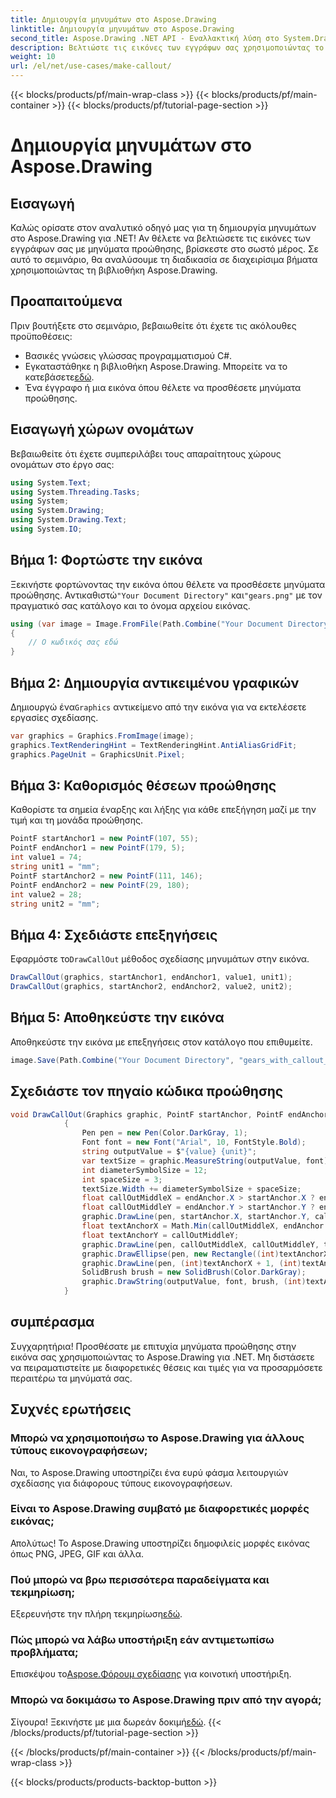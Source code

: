 ```yaml
---
title: Δημιουργία μηνυμάτων στο Aspose.Drawing
linktitle: Δημιουργία μηνυμάτων στο Aspose.Drawing
second_title: Aspose.Drawing .NET API - Εναλλακτική λύση στο System.Drawing.Common
description: Βελτιώστε τις εικόνες των εγγράφων σας χρησιμοποιώντας το Aspose.Drawing για .NET! Μάθετε βήμα προς βήμα πώς να προσθέτετε μηνύματα προώθησης για πιο καθαρά και κατατοπιστικά γραφικά.
weight: 10
url: /el/net/use-cases/make-callout/
---
```


{{< blocks/products/pf/main-wrap-class >}}
{{< blocks/products/pf/main-container >}}
{{< blocks/products/pf/tutorial-page-section >}}

# Δημιουργία μηνυμάτων στο Aspose.Drawing

## Εισαγωγή
Καλώς ορίσατε στον αναλυτικό οδηγό μας για τη δημιουργία μηνυμάτων στο Aspose.Drawing για .NET! Αν θέλετε να βελτιώσετε τις εικόνες των εγγράφων σας με μηνύματα προώθησης, βρίσκεστε στο σωστό μέρος. Σε αυτό το σεμινάριο, θα αναλύσουμε τη διαδικασία σε διαχειρίσιμα βήματα χρησιμοποιώντας τη βιβλιοθήκη Aspose.Drawing.
## Προαπαιτούμενα
Πριν βουτήξετε στο σεμινάριο, βεβαιωθείτε ότι έχετε τις ακόλουθες προϋποθέσεις:
- Βασικές γνώσεις γλώσσας προγραμματισμού C#.
-  Εγκαταστάθηκε η βιβλιοθήκη Aspose.Drawing. Μπορείτε να το κατεβάσετε[εδώ](https://releases.aspose.com/drawing/net/).
- Ένα έγγραφο ή μια εικόνα όπου θέλετε να προσθέσετε μηνύματα προώθησης.
## Εισαγωγή χώρων ονομάτων
Βεβαιωθείτε ότι έχετε συμπεριλάβει τους απαραίτητους χώρους ονομάτων στο έργο σας:
```csharp
using System.Text;
using System.Threading.Tasks;
using System;
using System.Drawing;
using System.Drawing.Text;
using System.IO;
```
## Βήμα 1: Φορτώστε την εικόνα
 Ξεκινήστε φορτώνοντας την εικόνα όπου θέλετε να προσθέσετε μηνύματα προώθησης. Αντικαθιστώ`"Your Document Directory"` και`"gears.png"` με τον πραγματικό σας κατάλογο και το όνομα αρχείου εικόνας.
```csharp
using (var image = Image.FromFile(Path.Combine("Your Document Directory", "gears.png")))
{
    // Ο κωδικός σας εδώ
}
```
## Βήμα 2: Δημιουργία αντικειμένου γραφικών
 Δημιουργώ ένα`Graphics` αντικείμενο από την εικόνα για να εκτελέσετε εργασίες σχεδίασης.
```csharp
var graphics = Graphics.FromImage(image);
graphics.TextRenderingHint = TextRenderingHint.AntiAliasGridFit;
graphics.PageUnit = GraphicsUnit.Pixel;
```
## Βήμα 3: Καθορισμός θέσεων προώθησης
Καθορίστε τα σημεία έναρξης και λήξης για κάθε επεξήγηση μαζί με την τιμή και τη μονάδα προώθησης.
```csharp
PointF startAnchor1 = new PointF(107, 55);
PointF endAnchor1 = new PointF(179, 5);
int value1 = 74;
string unit1 = "mm";
PointF startAnchor2 = new PointF(111, 146);
PointF endAnchor2 = new PointF(29, 180);
int value2 = 28;
string unit2 = "mm";
```
## Βήμα 4: Σχεδιάστε επεξηγήσεις
 Εφαρμόστε το`DrawCallOut` μέθοδος σχεδίασης μηνυμάτων στην εικόνα.
```csharp
DrawCallOut(graphics, startAnchor1, endAnchor1, value1, unit1);
DrawCallOut(graphics, startAnchor2, endAnchor2, value2, unit2);
```
## Βήμα 5: Αποθηκεύστε την εικόνα
Αποθηκεύστε την εικόνα με επεξηγήσεις στον κατάλογο που επιθυμείτε.
```csharp
image.Save(Path.Combine("Your Document Directory", "gears_with_callout_out.png"));
```
## Σχεδιάστε τον πηγαίο κώδικα προώθησης
```csharp
void DrawCallOut(Graphics graphic, PointF startAnchor, PointF endAnchor, int value, string unit)
            {
                Pen pen = new Pen(Color.DarkGray, 1);
                Font font = new Font("Arial", 10, FontStyle.Bold);
                string outputValue = $"{value} {unit}";
                var textSize = graphic.MeasureString(outputValue, font);
                int diameterSymbolSize = 12;
                int spaceSize = 3;
                textSize.Width += diameterSymbolSize + spaceSize;
                float callOutMiddleX = endAnchor.X > startAnchor.X ? endAnchor.X - textSize.Width : endAnchor.X + textSize.Width;
                float callOutMiddleY = endAnchor.Y > startAnchor.Y ? endAnchor.Y - textSize.Height : endAnchor.Y + textSize.Height;
                graphic.DrawLine(pen, startAnchor.X, startAnchor.Y, callOutMiddleX, callOutMiddleY);
                float textAnchorX = Math.Min(callOutMiddleX, endAnchor.X);
                float textAnchorY = callOutMiddleY;
                graphic.DrawLine(pen, callOutMiddleX, callOutMiddleY, textAnchorX == callOutMiddleX ? textAnchorX + textSize.Width : textAnchorX, callOutMiddleY);
                graphic.DrawEllipse(pen, new Rectangle((int)textAnchorX + spaceSize, (int)(textAnchorY - textSize.Height) + spaceSize, 10, 10));
                graphic.DrawLine(pen, (int)textAnchorX + 1, (int)textAnchorY - 1, (int)textAnchorX + diameterSymbolSize + 2, (int)textAnchorY - diameterSymbolSize - 2);
                SolidBrush brush = new SolidBrush(Color.DarkGray);
                graphic.DrawString(outputValue, font, brush, (int)textAnchorX + diameterSymbolSize + spaceSize, (int)(textAnchorY - textSize.Height));
            }
```
## συμπέρασμα

Συγχαρητήρια! Προσθέσατε με επιτυχία μηνύματα προώθησης στην εικόνα σας χρησιμοποιώντας το Aspose.Drawing για .NET. Μη διστάσετε να πειραματιστείτε με διαφορετικές θέσεις και τιμές για να προσαρμόσετε περαιτέρω τα μηνύματά σας.

## Συχνές ερωτήσεις

### Μπορώ να χρησιμοποιήσω το Aspose.Drawing για άλλους τύπους εικονογραφήσεων;

Ναι, το Aspose.Drawing υποστηρίζει ένα ευρύ φάσμα λειτουργιών σχεδίασης για διάφορους τύπους εικονογραφήσεων.

### Είναι το Aspose.Drawing συμβατό με διαφορετικές μορφές εικόνας;

Απολύτως! Το Aspose.Drawing υποστηρίζει δημοφιλείς μορφές εικόνας όπως PNG, JPEG, GIF και άλλα.

### Πού μπορώ να βρω περισσότερα παραδείγματα και τεκμηρίωση;

 Εξερευνήστε την πλήρη τεκμηρίωση[εδώ](https://reference.aspose.com/drawing/net/).

### Πώς μπορώ να λάβω υποστήριξη εάν αντιμετωπίσω προβλήματα;

 Επισκέψου το[Aspose.Φόρουμ σχεδίασης](https://forum.aspose.com/c/diagram/17) για κοινοτική υποστήριξη.

### Μπορώ να δοκιμάσω το Aspose.Drawing πριν από την αγορά;

 Σίγουρα! Ξεκινήστε με μια δωρεάν δοκιμή[εδώ](https://releases.aspose.com/).
{{< /blocks/products/pf/tutorial-page-section >}}

{{< /blocks/products/pf/main-container >}}
{{< /blocks/products/pf/main-wrap-class >}}

{{< blocks/products/products-backtop-button >}}

